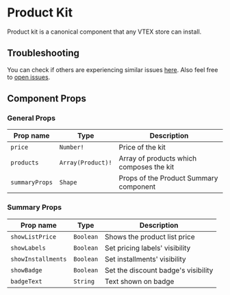# Product Kit

Product kit is a canonical component that any VTEX store can install. 

## Troubleshooting

You can check if others are experiencing similar issues [here](https://github.com/vtex-apps/product-kit/issues). Also feel free to [open issues](https://github.com/vtex-apps/product-kit/issues/new).

## Component Props

### General Props

| Prop name          | Type              | Description                                                          |
| ------------------ | ----------------- | -------------------------------------------------------------------- |
| `price`            | `Number!`         | Price of the kit                                                     |
| `products`         | `Array(Product)!` | Array of products which composes the kit                             |
| `summaryProps`     | `Shape`           | Props of the Product Summary component                               |

### Summary Props

| Prop name          | Type       | Description                                                                 |
| ------------------ | ---------- | --------------------------------------------------------------------------- |
| `showListPrice`    | `Boolean`  | Shows the product list price                                                |
| `showLabels`       | `Boolean`  | Set pricing labels' visibility                                              |
| `showInstallments` | `Boolean`  | Set installments' visibility                                                |
| `showBadge`        | `Boolean`  | Set the discount badge's visibility                                         |
| `badgeText`        | `String`   | Text shown on badge                                                         |
